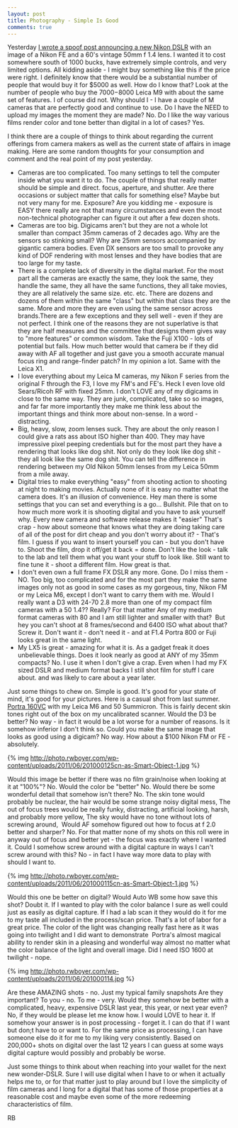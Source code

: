 ```yaml
---
layout: post
title: Photography - Simple Is Good
comments: true
---
```

Yesterday <a href="http://photo.rwboyer.com/2011/06/28/new-nikon-digital-camera-annoucement/">I wrote a spoof post announcing a new Nikon DSLR</a> with an image of a Nikon FE and a 60's vintage 50mm f 1.4 lens. I wanted it to cost somewhere south of 1000 bucks, have extremely simple controls, and very limited options. All kidding aside - I might buy something like this if the price were right. I definitely know that there would be a substantial number of people that would buy it for $5000 as well. How do I know that? Look at the number of people who buy the $7000-$8000 Leica M9 with about the same set of features. I of course did not. Why should I - I have a couple of M cameras that are perfectly good and continue to use. Do I have the NEED to upload my images the moment they are made? No. Do I like the way various films render color and tone better than digital in a lot of cases? Yes.

I think there are a couple of things to think about regarding the current offerings from camera makers as well as the current state of affairs in image making. Here are some random thoughts for your consumption and comment and the real point of my post yesterday.
<ul>
	<li>Cameras are too complicated. Too many settings to tell the computer inside what you want it to do. The couple of things that really matter should be simple and direct. focus, aperture, and shutter. Are there occasions or subject matter that calls for something else? Maybe but not very many for me. Exposure? Are you kidding me - exposure is EASY there really are not that many circumstances and even the most non-technical photographer can figure it out after a few dozen shots.</li>
	<li>Cameras are too big. Digicams aren't but they are not a whole lot smaller than compact 35mm cameras of 2 decades ago. Why are the sensors so stinking small? Why are 25mm sensors accompanied by gigantic camera bodies. Even DX sensors are too small to provoke any kind of DOF rendering with most lenses and they have bodies that are too large for my taste.</li>
	<li>There is a complete lack of diversity in the digital market. For the most part all the cameras are exactly the same, they look the same, they handle the same, they all have the same functions, they all take movies, they are all relatively the same size. etc. etc. There are dozens and dozens of them within the same "class" but within that class they are the same. More and more they are even using the same sensor across brands.There are a few exceptions and they sell well - even if they are not perfect. I think one of the reasons they are not superlative is that they are half measures and the committee that designs them gives way to "more features" or common wisdom. Take the Fuji X100 - lots of potential but fails. How much better would that camera be if they did away with AF all together and just gave you a smooth accurate manual focus ring and range-finder patch? In my opinion a lot. Same with the Leica X1.</li>
	<li>I love everything about my Leica M cameras, my Nikon F series from the original F through the F3, I love my FM's and FE's. Heck I even love old Sears/Ricoh RF with fixed 25mm. I don't LOVE any of my digicams in close to the same way. They are junk, complicated, take so so images, and far far more importantly they make me think less about the important things and think more about non-sense. In a word - distracting.</li>
	<li>Big, heavy, slow, zoom lenses suck. They are about the only reason I could give a rats ass about ISO higher than 400. They may have impressive pixel peeping credentials but for the most part they have a rendering that looks like dog shit. Not only do they look like dog shit - they all look like the same dog shit. You can tell the difference in rendering between my Old Nikon 50mm lenses from my Leica 50mm from a mile away.</li>
	<li>Digital tries to make everything "easy" from shooting action to shooting at night to making movies. Actually none of it is easy no matter what the camera does. It's an illusion of convenience. Hey man there is some settings that you can set and everything is a go... Bullshit. Pile that on to how much more work it is shooting digital and you have to ask yourself why. Every new camera and software release makes it "easier" That's crap - how about someone that knows what they are doing taking care of all of the post for dirt cheap and you don't worry about it? - That's film. I guess if you want to insert yourself you can - but you don't have to. Shoot the film, drop it off/get it back = done. Don't like the look - talk to the lab and tell them what you want your stuff to look like. Still want to fine tune it - shoot a different film. How great is that.</li>
	<li>I don't even own a full frame FX DSLR any more. Gone. Do I miss them - NO. Too big, too complicated and for the most part they make the same images only not as good in some cases as my gorgeous, tiny, Nikon FM or my Leica M6, except I don't want to carry them with me. Would I really want a D3 with 24-70 2.8 more than one of my compact film cameras with a 50 1.4?? Really? For that matter Any of my medium format cameras with 80 and I am still lighter and smaller with that?  But hey you can't shoot at 8 frames/second and 6400 ISO what about that? Screw it. Don't want it - don't need it - and at F1.4 Portra 800 or Fuji looks great in the same light.</li>
	<li>My LX5 is great - amazing for what it is. As a gadget freak it does unbelievable things. Does it look nearly as good at ANY of my 35mm compacts? No. I use it when I don't give a crap. Even when I had my FX sized DSLR and medium format backs I still shot film for stuff I care about. and was likely to care about a year later.</li>
</ul>
Just some things to chew on. Simple is good. It's good for your state of mind, it's good for your pictures. Here is a casual shot from last summer. <a href="http://www.amazon.com/gp/product/B000LM6UJC/ref=as_li_ss_tl?ie=UTF8&amp;tag=rbde-20&amp;linkCode=as2&amp;camp=217145&amp;creative=399373&amp;creativeASIN=B000LM6UJC">Portra 160VC</a> with my Leica M6 and 50 Summicron. This is fairly decent skin tones right out of the box on my uncalibrated scanner. Would the D3 be better? No way - in fact it would be a lot worse for a number of reasons. Is it somehow inferior I don't think so. Could you make the same image that looks as good using a digicam? No way. How about a $100 Nikon FM or FE - absolutely.

{% img http://photo.rwboyer.com/wp-content/uploads/2011/06/201000125cn-as-Smart-Object-1.jpg %}

Would this image be better if there was no film grain/noise when looking at it at "100%"? No. Would the color be "better" No. Would there be some wonderful detail that somehow isn't there? No. The skin tone would probably be nuclear, the hair would be some strange noisy digital mess, The out of focus trees would be really funky, distracting, artificial looking, harsh, and probably more yellow, The sky would have no tone without lots of screwing around,  Would AF somehow figured out how to focus at f 2.0 better and sharper? No. For that matter none of my shots on this roll were in anyway out of focus and better yet - the focus was exactly where I wanted it. Could I somehow screw around with a digital capture in ways I can't screw around with this? No - in fact I have way more data to play with should I want to.

{% img http://photo.rwboyer.com/wp-content/uploads/2011/06/201000115cn-as-Smart-Object-1.jpg %}

Would this one be better on digital? Would Auto WB some how save this shot? Doubt it. If I wanted to play with the color balance I sure as well could just as easily as digital capture. If I had a lab scan it they would do it for me to my taste all included in the process/scan price. That's a lot of labor for a great price. The color of the light was changing really fast here as it was going into twilight and I did want to demonstrate  Portra's almost magical ability to render skin in a pleasing and wonderful way almost no matter what the color balance of the light and overall image. Did I need ISO 1600 at twilight - nope.

{% img http://photo.rwboyer.com/wp-content/uploads/2011/06/201000114.jpg %}

Are these AMAZING shots - no. Just my typical family snapshots Are they important? To you - no. To me - very. Would they somehow be better with a complicated, heavy, expensive DSLR last year, this year, or next year even? No, if they would be please let me know how. I would LOVE to hear it. If somehow your answer is in post processing - forget it. I can do that if I want but don;t have to or want to. For the same price as processing, I can have someone else do it for me to my liking very consistently. Based on 200,000+ shots on digital over the last 12 years I can guess at some ways digital capture would possibly and probably be worse.

Just some things to think about when reaching into your wallet for the next new wonder-DSLR. Sure I will use digital when I have to or when it actually helps me to, or for that matter just to play around but I love the simplicity of film cameras and I long for a digital that has some of those properties at a reasonable cost and maybe even some of the more redeeming characteristics of film.

RB